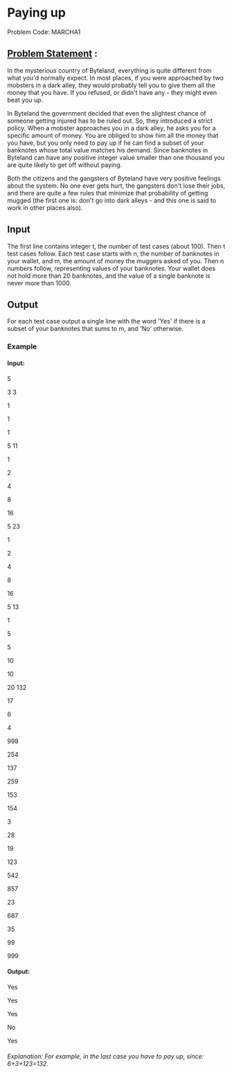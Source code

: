# Paying up 
Problem Code: MARCHA1

## [Problem Statement](https://www.codechef.com/problems/MARCHA1) :

In the mysterious country of Byteland, everything is quite different from what you'd normally expect. In most places, if you were approached by two mobsters in a dark alley, they would probably tell you to give them all the money that you have. If you refused, or didn't have any - they might even beat you up.

In Byteland the government decided that even the slightest chance of someone getting injured has to be ruled out. So, they introduced a strict policy. When a mobster approaches you in a dark alley, he asks you for a specific amount of money. You are obliged to show him all the money that you have, but you only need to pay up if he can find a subset of your banknotes whose total value matches his demand. Since banknotes in Byteland can have any positive integer value smaller than one thousand you are quite likely to get off without paying.

Both the citizens and the gangsters of Byteland have very positive feelings about the system. No one ever gets hurt, the gangsters don't lose their jobs, and there are quite a few rules that minimize that probability of getting mugged (the first one is: don't go into dark alleys - and this one is said to work in other places also).

## Input
The first line contains integer t, the number of test cases (about 100). Then t test cases follow. Each test case starts with n, the number of banknotes in your wallet, and m, the amount of money the muggers asked of you. Then n numbers follow, representing values of your banknotes. Your wallet does not hold more than 20 banknotes, and the value of a single banknote is never more than 1000.

## Output
For each test case output a single line with the word 'Yes' if there is a subset of your banknotes that sums to m, and 'No' otherwise.

### Example
#### Input:

5

3 3

1

1

1

5 11

1

2

4

8

16

5 23

1

2

4

8

16

5 13

1

5

5

10

10

20 132

17

6

4

998

254

137

259

153

154

3

28

19

123

542

857

23

687

35

99

999

#### Output:

Yes

Yes

Yes

No

Yes


###### Explanation: For example, in the last case you have to pay up, since: 6+3+123=132.